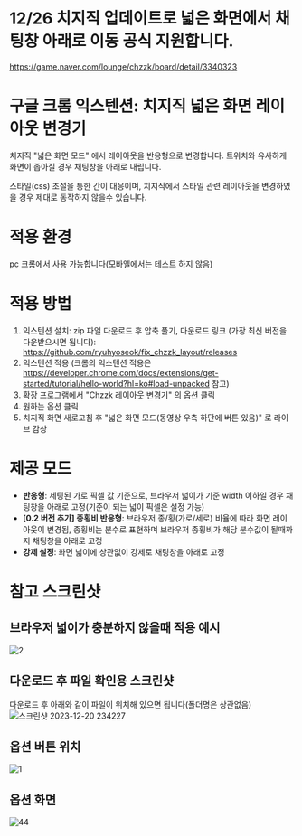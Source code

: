 # 12/26 치지직 업데이트로 넓은 화면에서 채팅창 아래로 이동 공식 지원합니다.
https://game.naver.com/lounge/chzzk/board/detail/3340323

# 구글 크롬 익스텐션: 치지직 넓은 화면 레이아웃 변경기
치지직 "넓은 화면 모드" 에서 레이아웃을 반응형으로 변경합니다. 트위치와 유사하게 화면이 좁아질 경우 채팅창을 아래로 내립니다. 

스타일(css) 조절을 통한 간이 대응이며, 치지직에서 스타일 관련 레이아웃을 변경하였을 경우 제대로 동작하지 않을수 있습니다.

# 적용 환경
pc 크롬에서 사용 가능합니다(모바엘에서는 테스트 하지 않음)

# 적용 방법
1. 익스텐션 설치: zip 파일 다운로드 후 압축 풀기, 다운로드 링크 (가장 최신 버전을 다운받으시면 됩니다): https://github.com/ryuhyoseok/fix_chzzk_layout/releases
2. 익스텐션 적용 (크롬의 익스텐션 적용은 https://developer.chrome.com/docs/extensions/get-started/tutorial/hello-world?hl=ko#load-unpacked 참고)
3. 확장 프로그램에서 "Chzzk 레이아웃 변경기" 의 옵션 클릭
4. 원하는 옵션 클릭
5. 치지직 화면 새로고침 후 "넓은 화면 모드(동영상 우측 하단에 버튼 있음)" 로 라이브 감상

# 제공 모드
- **반응형**: 세팅된 가로 픽셀 값 기준으로, 브라우저 넓이가 기준 width 이하일 경우 채팅창을 아래로 고정(기준이 되는 넓이 픽셀은 설정 가능)
- **[0.2 버전 추가] 종횡비 반응형**: 브라우저 종/횡(가로/세로) 비율에 따라 화면 레이아웃이 변경됨, 종횡비는 분수로 표현하며 브라우저 종횡비가 해당 분수값이 될때까지 채팅창을 아래로 고정
- **강제 설정**: 화면 넓이에 상관없이 강제로 채팅창을 아래로 고정
 

# 참고 스크린샷

## 브라우저 넓이가 충분하지 않을때 적용 예시
![2](https://github.com/ryuhyoseok/fix_chzzk_layout/assets/2416795/d775d441-9e69-4f0e-a572-87a74f24f7d4)

## 다운로드 후 파일 확인용 스크린샷
다운로드 후 아래와 같이 파일이 위치해 있으면 됩니다(폴더명은 상관없음)
![스크린샷 2023-12-20 234227](https://github.com/ryuhyoseok/fix_chzzk_layout/assets/2416795/14ba0ca5-0de2-481a-afc1-560c286420ca)


## 옵션 버튼 위치
![1](https://github.com/ryuhyoseok/fix_chzzk_layout/assets/2416795/560014d1-0efe-47d1-89b6-9ef5203d693d)

## 옵션 화면
![44](https://github.com/ryuhyoseok/fix_chzzk_layout/assets/2416795/27571744-f8f9-47cf-9337-67d2b5be2afd)


